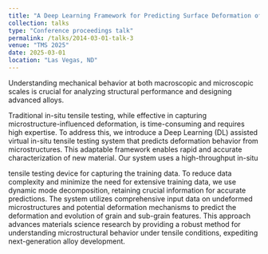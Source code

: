 ```yaml
---
title: "A Deep Learning Framework for Predicting Surface Deformation of Alloys under Uniaxial Tensile Loading at Microscopic Length Scale"
collection: talks
type: "Conference proceedings talk"
permalink: /talks/2014-03-01-talk-3
venue: "TMS 2025"
date: 2025-03-01
location: "Las Vegas, ND"
---
```


Understanding mechanical behavior at both macroscopic and
microscopic scales is
crucial for analyzing structural performance and designing advanced alloys.

Traditional in-situ tensile testing, while effective in capturing
microstructure-influenced deformation, is time-consuming and requires high
expertise. To address this, we introduce a Deep Learning (DL) assisted
virtual
in-situ tensile testing system that predicts deformation behavior from
microstructures. This adaptable framework enables rapid and accurate
characterization of new material. Our system uses a high-throughput in-situ

tensile testing device for capturing the training data. To reduce data
complexity and minimize the need for extensive training data, we use
dynamic
mode decomposition, retaining crucial information for accurate predictions.
The
system utilizes comprehensive input data on undeformed microstructures and
potential deformation mechanisms to predict the deformation and evolution
of
grain and sub-grain features. This approach advances materials science
research
by providing a robust method for understanding microstructural behavior
under
tensile conditions, expediting next-generation alloy development.
